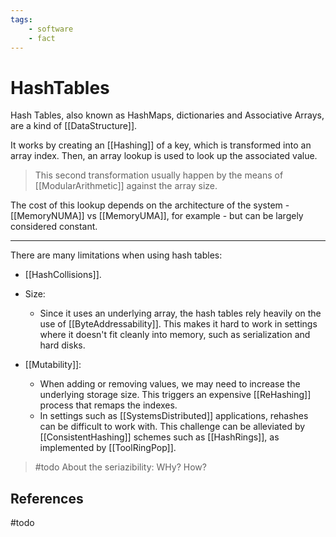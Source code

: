```yaml
---
tags:
    - software
    - fact
---
```

# HashTables

Hash Tables, also known as  HashMaps, dictionaries and Associative Arrays, are a kind of [[DataStructure]].

It works by creating an [[Hashing]] of a key, which is transformed into an array index. Then, an array lookup is used to look up the associated value.

> This second transformation usually happen by the means of [[ModularArithmetic]] against the array size.

The cost of this lookup depends on the architecture of the system -  [[MemoryNUMA]] vs [[MemoryUMA]], for example - but can be largely considered constant.

___

There are many limitations when using hash tables:

* [[HashCollisions]].
* Size:
  * Since it uses an underlying array, the hash tables rely heavily on the use of [[ByteAddressability]]. This makes it hard to work in settings where it doesn't fit cleanly into memory, such as serialization and hard disks.

* [[Mutability]]:
  * When adding or removing values, we may need to increase the underlying storage size. This triggers an expensive [[ReHashing]] process that remaps the indexes.
  * In settings such as [[SystemsDistributed]] applications, rehashes can be difficult to work with. This challenge can be alleviated by [[ConsistentHashing]] schemes such as [[HashRings]], as implemented by [[ToolRingPop]].

> #todo About the seriazibility: WHy? How?

## References

#todo